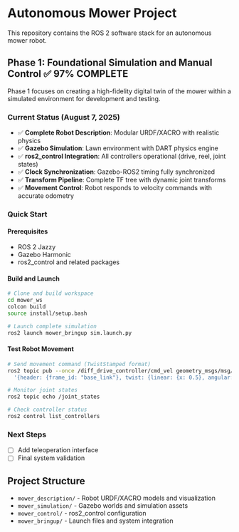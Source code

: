 # Autonomous Mower Project

This repository contains the ROS 2 software stack for an autonomous mower robot.

## Phase 1: Foundational Simulation and Manual Control ✅ **97% COMPLETE**

Phase 1 focuses on creating a high-fidelity digital twin of the mower within a simulated environment for development and testing.

### **Current Status (August 7, 2025)**
- ✅ **Complete Robot Description**: Modular URDF/XACRO with realistic physics
- ✅ **Gazebo Simulation**: Lawn environment with DART physics engine  
- ✅ **ros2_control Integration**: All controllers operational (drive, reel, joint states)
- ✅ **Clock Synchronization**: Gazebo-ROS2 timing fully synchronized
- ✅ **Transform Pipeline**: Complete TF tree with dynamic joint transforms
- ✅ **Movement Control**: Robot responds to velocity commands with accurate odometry

### **Quick Start**

#### Prerequisites
- ROS 2 Jazzy
- Gazebo Harmonic
- ros2_control and related packages

#### Build and Launch
```bash
# Clone and build workspace
cd mower_ws
colcon build
source install/setup.bash

# Launch complete simulation
ros2 launch mower_bringup sim.launch.py
```

#### Test Robot Movement
```bash
# Send movement command (TwistStamped format)
ros2 topic pub --once /diff_drive_controller/cmd_vel geometry_msgs/msg/TwistStamped \
  '{header: {frame_id: "base_link"}, twist: {linear: {x: 0.5}, angular: {z: 0.5}}}'

# Monitor joint states
ros2 topic echo /joint_states

# Check controller status  
ros2 control list_controllers
```

### **Next Steps**
- [ ] Add teleoperation interface
- [ ] Final system validation

## Project Structure

- `mower_description/` - Robot URDF/XACRO models and visualization
- `mower_simulation/` - Gazebo worlds and simulation assets  
- `mower_control/` - ros2_control configuration
- `mower_bringup/` - Launch files and system integration

